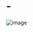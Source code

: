 # -
![image](https://user-images.githubusercontent.com/56225620/232060583-97eb38f1-adfe-4f35-8dd1-ff86228afd8e.png)
